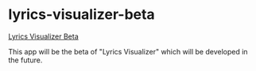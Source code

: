 # lyrics-visualizer-beta

[Lyrics Visualizer Beta](https://lyrics-visualizer-beta.vercel.app/)

This app will be the beta of "Lyrics Visualizer" which will be developed in the future.
